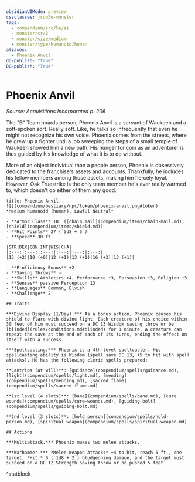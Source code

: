```yaml
---
obsidianUIMode: preview
cssclasses: json5e-monster
tags:
  - compendium/src/5e/ai
  - monster/cr/2
  - monster/size/medium
  - monster/type/humanoid/human
aliases:
  - Phoenix Anvil
dg-publish: "true"
DG-publish: "True"
---
```

# Phoenix Anvil
*Source: Acquisitions Incorporated p. 206*  

The "B" Team hoards person, Phoenix Anvil is a servant of Waukeen and a soft-spoken sort. Really soft. Like, he talks so infrequently that even he might not recognize his own voice. Phoenix comes from the streets, where he grew up a fighter until a job sweeping the steps of a small temple of Waukeen showed him a new path. His hunger for coin as an adventurer is thus guided by his knowledge of what it is to do without.

More of an object individual than a people person, Phoenix is obsessively dedicated to the franchise's assets and accounts. Thankfully, he includes his fellow members among those assets, making him fiercely loyal. However, Oak Truestrike is the only team member he's ever really warmed to, which doesn't do either of them any good.

```ad-statblock
title: Phoenix Anvil
![](compendium/bestiary/npc/token/phoenix-anvil.png#token)
*Medium humanoid (human), Lawful Neutral*

- **Armor Class** 18  ([chain mail](compendium/items/chain-mail.md), [shield](compendium/items/shield.md))
- **Hit Points** 27 (`5d8 + 5`)
- **Speed** 30 ft.

|STR|DEX|CON|INT|WIS|CHA|
|:---:|:---:|:---:|:---:|:---:|:---:|
|15 (+2)|10 (+0)|12 (+1)|13 (+1)|16 (+3)|13 (+1)|

- **Proficiency Bonus** +2
- **Saving Throws** ⏤
- **Skills** Athletics +4, Performance +3, Persuasion +3, Religion +3
- **Senses** passive Perception 13
- **Languages** Common, Elvish
- **Challenge** 2

## Traits

***Divine Display (1/Day).*** As a bonus action, Phoenix causes his shield to flare with divine light. Each creature of his choice within 30 feet of him must succeed on a DC 13 Wisdom saving throw or be [blinded](rules/conditions.md#blinded) for 1 minute. A creature can repeat the save at the end of each of its turns, ending the effect on itself with a success.

***Spellcasting.*** Phoenix is a 4th-level spellcaster. His spellcasting ability is Wisdom (spell save DC 13, +5 to hit with spell attacks). He has the following cleric spells prepared:

**Cantrips (at will)**: [guidance](compendium/spells/guidance.md), [light](compendium/spells/light.md), [mending](compendium/spells/mending.md), [sacred flame](compendium/spells/sacred-flame.md)

**1st level (4 slots)**: [bane](compendium/spells/bane.md), [cure wounds](compendium/spells/cure-wounds.md), [guiding bolt](compendium/spells/guiding-bolt.md)

**2nd level (3 slots)**: [hold person](compendium/spells/hold-person.md), [spiritual weapon](compendium/spells/spiritual-weapon.md)

## Actions

***Multiattack.*** Phoenix makes two melee attacks.

***Warhammer.*** *Melee Weapon Attack:* +4 to hit, reach 5 ft., one target. *Hit:* 6 (`1d8 + 2`) bludgeoning damage, and the target must succeed on a DC 12 Strength saving throw or be pushed 5 feet.
```
^statblock